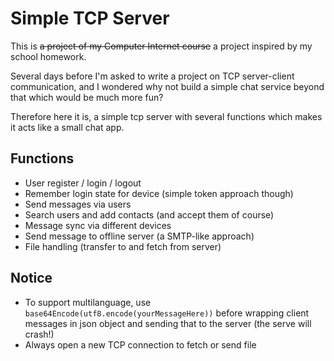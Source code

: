 # Simple TCP Server

This is ~~a project of my Computer Internet course~~ a project inspired by my school homework.

Several days before I'm asked to write a project on TCP server-client communication, and I wondered why not build a simple chat service beyond that which would be much more fun?

Therefore here it is, a simple tcp server with several functions which makes it acts like a small chat app.

## Functions

- User register / login / logout
- Remember login state for device (simple token approach though)
- Send messages via users
- Search users and add contacts (and accept them of course)
- Message sync via different devices
- Send message to offline server (a SMTP-like approach)
- File handling (transfer to and fetch from server)

## Notice

- To support multilanguage, use `base64Encode(utf8.encode(yourMessageHere))` before wrapping client messages in json object and sending that to the server (the serve will crash!)
- Always open a new TCP connection to fetch or send file

